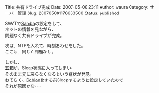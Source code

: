 Title: 共有ドライブ完成
Date: 2007-05-08 23:11
Author: waura
Category: サーバー管理
Slug: 200705081178633500
Status: published

SWATで[Samba](http://d.hatena.ne.jp/keyword/Samba)の設定をして、  
ネットの情報を見ながら、  
問題なく共有ドライブが完成。

次は、NTPを入れて、時刻あわせをした。  
ここも、同じく問題なし。

しかし、  
[玄箱](http://d.hatena.ne.jp/keyword/%B8%BC%C8%A2)が、Sleep状態に入ってしまい、  
そのまま元に戻らなくなるという症状が発覚。  
おそらく、[Debian](http://d.hatena.ne.jp/keyword/Debian)化する前Sleepするように設定していたので  
それが原因かな･･･
